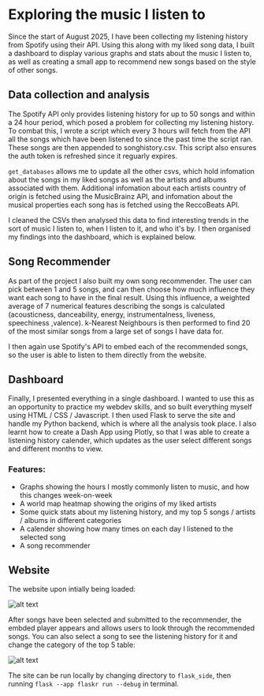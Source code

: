 # Exploring the music I listen to

Since the start of August 2025, I have been collecting my listening history from Spotify using their API. Using this along with my liked song data, I built a dashboard to display various graphs and stats about the music I listen to, as well as creating a small app to recommend new songs based on the style of other songs.

## Data collection and analysis
The Spotify API only provides listening history for up to 50 songs and within a 24 hour period, which posed a problem for collecting my listening history. To combat this, I wrote a script which every 3 hours will fetch from the API all the songs which have been listened to since the past time the script ran. These songs are then appended to songhistory.csv. This script also ensures the auth token is refreshed since it reguarly expires.

`get_databases` allows me to update all the other csvs, which hold infomation about the songs in my liked songs as well as the artists and albums associated with them. Additional infomation about each artists country of origin is fetched using the MusicBrainz API, and infomation about the musical properties each song has is fetched using the ReccoBeats API.

I cleaned the CSVs then analysed this data to find interesting trends in the sort of music I listen to, when I listen to it, and who it's by. I then organised my findings into the dashboard, which is explained below.

## Song Recommender
As part of the project I also built my own song recommender. The user can pick between 1 and 5 songs, and can then choose how much influence they want each song to have in the final result. Using this influence, a weighted average of 7 numerical features describing the songs is calculated (acousticness, danceability, energy, instrumentalness, liveness, speechiness ,valence). k-Nearest Neighbours is then performed to find 20 of the most similar songs from a large set of songs I have data for. 

I then again use Spotify's API to embed each of the recommended songs, so the user is able to listen to them directly from the website.

## Dashboard
Finally, I presented everything in a single dashboard. I wanted to use this as an opportunity to practice my webdev skills, and so built everything myself using HTML / CSS / Javascript. I then used Flask to serve the site and handle my Python backend, which is where all the analysis took place. I also learnt how to create a Dash App using Plotly, so that I was able to create a listening history calender, which updates as the user select different songs and different months to view.

### Features:
* Graphs showing the hours I mostly commonly listen to music, and how this changes week-on-week
* A world map heatmap showing the origins of my liked artists
* Some quick stats about my listening history, and my top 5 songs / artists / albums in different categories
* A calender showing how many times on each day I listened to the selected song
* A song recommender

## Website
The website upon intially being loaded:

![alt text](https://github.com/annaFlett/spotify-api/blob/main/images/image1.png)

After songs have been selected and submitted to the recommender, the embded player appears and allows users to look through the recommended songs. You can also select a song to see the listening history for it and change the category of the top 5 table:

![alt text](https://github.com/annaFlett/spotify-api/blob/main/images/image2.png)

The site can be run locally by changing directory to `flask_side`, then running `flask --app flaskr run --debug` in terminal.
